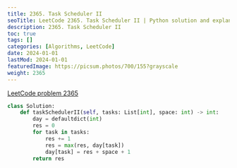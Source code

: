 ```yaml
---
title: 2365. Task Scheduler II
seoTitle: LeetCode 2365. Task Scheduler II | Python solution and explanation
description: 2365. Task Scheduler II
toc: true
tags: []
categories: [Algorithms, LeetCode]
date: 2024-01-01
lastMod: 2024-01-01
featuredImage: https://picsum.photos/700/155?grayscale
weight: 2365
---
```


[LeetCode problem 2365](https://leetcode.com/problems/task-scheduler-ii/)

```python
class Solution:
    def taskSchedulerII(self, tasks: List[int], space: int) -> int:
        day = defaultdict(int)
        res = 0
        for task in tasks:
            res += 1
            res = max(res, day[task])
            day[task] = res + space + 1
        return res

```